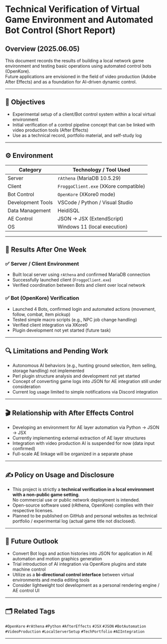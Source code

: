 # Technical Verification of Virtual Game Environment and Automated Bot Control (Short Report)

## Overview (2025.06.05)

This document records the results of building a local network game environment and testing basic operations using automated control bots (OpenKore).  
Future applications are envisioned in the field of video production (Adobe After Effects) and as a foundation for AI-driven dynamic control.

---

## 🧭 Objectives

- Experimental setup of a client/Bot control system within a local virtual environment  
- Initial verification of a control pipeline concept that can be linked with video production tools (After Effects)  
- Use as a technical record, portfolio material, and self-study log  

---

## ⚙️ Environment

| Category          | Technology / Tool Used               |
|-------------------|--------------------------------------|
| Server            | `rAthena` (MariaDB 10.5.29)          |
| Client            | `FroggoClient.exe` (XKore compatible)|
| Bot Control       | `OpenKore` (XKore0 mode)             |
| Development Tools | VSCode / Python / Visual Studio      |
| Data Management   | HeidiSQL                             |
| AE Control        | JSON → JSX (ExtendScript)            |
| OS                | Windows 11 (local execution)         |

---

## 🚧 Results After One Week

### ✅ Server / Client Environment

- Built local server using `rAthena` and confirmed MariaDB connection  
- Successfully launched client (`FroggoClient.exe`)  
- Verified coordination between Bots and client over local network  

### ✅ Bot (OpenKore) Verification

- Launched 4 Bots, confirmed login and automated actions (movement, follow, combat, item pickup)  
- Tested simple macro scripts (e.g., NPC job change handling)  
- Verified client integration via XKore0  
- Plugin development not yet started (future task)  

---

## 🔍 Limitations and Pending Work

- Autonomous AI behaviors (e.g., hunting ground selection, item selling, storage handling) not implemented  
- Perl plugin structure analysis and development not yet started  
- Concept of converting game logs into JSON for AE integration still under consideration  
- Current log usage limited to simple notifications via Discord integration  

---

## 🎬 Relationship with After Effects Control

- Developing an environment for AE layer automation via Python → JSON → JSX  
- Currently implementing external extraction of AE layer structures  
- Integration with video production AI is suspended for now (data input confirmed)  
- Full-scale AE linkage will be organized in a separate phase  

---

## ✍️ Policy on Usage and Disclosure

- This project is strictly a **technical verification in a local environment with a non-public game setting**.  
  No commercial use or public network deployment is intended.  
- Open-source software used (rAthena, OpenKore) complies with their respective licenses.  
- Planned to be published on GitHub and personal websites as technical portfolio / experimental log (actual game title not disclosed).  

---

## 🔭 Future Outlook

- Convert Bot logs and action histories into JSON for application in AE automation and motion graphics generation  
- Trial introduction of AI integration via OpenKore plugins and state machine control  
- Utilize as a **bi-directional control interface** between virtual environments and media editing tools  
- Consider lightweight tool development as a personal rendering engine / AE control UI  

---

## 🗂 Related Tags

`#OpenKore` `#rAthena` `#Python` `#AfterEffects` `#JSX` `#JSON` `#BotAutomation`  
`#VideoProduction` `#LocalServerSetup` `#TechPortfolio` `#AIIntegration`

---
